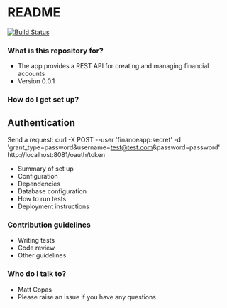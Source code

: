 # README #

[![Build Status](https://travis-ci.org/mattcopas/financeapp-data-service.svg?branch=add-oauth2-security)](https://travis-ci.org/mattcopas/financeapp-data-service)

### What is this repository for? ###

* The app provides a REST API for creating and managing financial accounts
* Version 0.0.1

### How do I get set up? ###

## Authentication ##
Send a request:
curl -X POST
    --user 'financeapp:secret'
    -d 'grant_type=password&username=test@test.com&password=password'
    http://localhost:8081/oauth/token

* Summary of set up
* Configuration
* Dependencies
* Database configuration
* How to run tests
* Deployment instructions

### Contribution guidelines ###

* Writing tests
* Code review
* Other guidelines

### Who do I talk to? ###

* Matt Copas
* Please raise an issue if you have any questions
